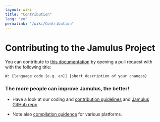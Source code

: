 ```yaml
---
layout: wiki
title: "Contribution"
lang: "en"
permalink: "/wiki/Contribution"
---
```


# Contributing to the Jamulus Project

You can contribute to [this documentation](https://github.com/jamulussoftware/jamulussoftware.github.io/) by opening a pull request with with the following title:

`W: [language code (e.g. en)] {short description of your changes}` 

### The more people can improve Jamulus, the better!

* Have a look at our coding and [contribution guidelines](https://github.com/corrados/jamulus/issues/596) and [Jamulus GitHub repo](https://github.com/corrados/jamulus).

* Note also [compilation guidence](/wiki/Compiling) for various platforms.



